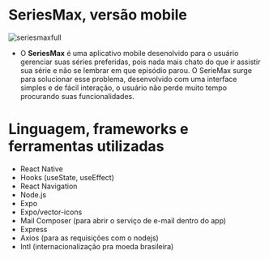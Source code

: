 # SeriesMax, versão mobile


![seriesmaxfull](https://user-images.githubusercontent.com/59968647/77833684-fbc1e500-711d-11ea-9ec0-e9558e586c90.png)


- O **SeriesMax** é uma aplicativo mobile desenolvido para o usuário gerenciar suas séries preferidas, pois nada mais chato do que ir assistir sua série e não se lembrar em que episódio parou. O SerieMax surge para solucionar esse problema, desenvolvido com uma interface simples e de fácil interação, o usuário não perde muito tempo procurando suas funcionalidades.

# Linguagem, frameworks e ferramentas utilizadas

- React Native
- Hooks (useState, useEffect)
- React Navigation
- Node.js
- Expo
- Expo/vector-icons
- Mail Composer (para abrir o serviço de e-mail dentro do app)
- Express
- Axios (para as requisições com o nodejs)
- Intl (internacionalização pra moeda brasileira)

